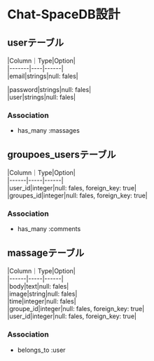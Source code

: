 # Chat-SpaceDB設計

## userテーブル  
|Column｜Type|Option|  
|-------|----|------|  
|email|strings|null: fales|  

|password|strings|null: fales|  
|user|strings|null: fales|  
### Association  
- has_many :massages  

## groupoes_usersテーブル  
|Column｜Type|Option|  
|------|-----|------|  
|user_id|integer|null: fales, foreign_key: true|  
|groupes_id|integer|null: fales, foreign_key: true|  
### Association  
- has_many :comments  

## massageテーブル  
|Column｜Type|Option|  
|------|-----|------|  
|body|text|null: fales|  
|image|string|null: fales|  
|time|integer|null: fales|  
|groupe_id|integer|null: fales, foreign_key: true|  
|user_id|integer|null: fales, foreign_key: true|  
### Association  
- belongs_to :user  
